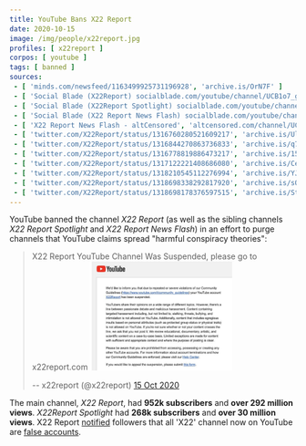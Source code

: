 ```yaml
---
title: YouTube Bans X22 Report
date: 2020-10-15
image: /img/people/x22report.jpg
profiles: [ x22report ]
corpos: [ youtube ]
tags: [ banned ]
sources:
 - [ 'minds.com/newsfeed/1163499925731196928', 'archive.is/OrN7F' ]
 - [ 'Social Blade (X22Report) socialblade.com/youtube/channel/UCB1o7_gbFp2PLsamWxFenBg', 'archive.is/GJn54' ]
 - [ 'Social Blade (X22Report Spotlight) socialblade.com/youtube/channel/UC1rnp-CySclyhxyjA4f14WQ', 'archive.is/1Tloi' ]
 - [ 'Social Blade (X22 Report News Flash) socialblade.com/youtube/channel/UCsAUuQLEn3hZQiQAUoOwXxQ', 'archive.is/RkftJ' ]
 - [ 'X22 Report News Flash - altCensored', 'altcensored.com/channel/UCsAUuQLEn3hZQiQAUoOwXxQ' ]
 - [ 'twitter.com/X22Report/status/1316760280521609217', 'archive.is/Ulwbh' ]
 - [ 'twitter.com/X22Report/status/1316844270863736833', 'archive.is/q7eoL' ]
 - [ 'twitter.com/X22Report/status/1316778819886473217', 'archive.is/15l77' ]
 - [ 'twitter.com/X22Report/status/1317122221408686080', 'archive.is/CeA3H' ]
 - [ 'twitter.com/X22Report/status/1318210545112276994', 'archive.is/YJWqY' ]
 - [ 'twitter.com/X22Report/status/1318698338292817920', 'archive.is/sQDXs' ]
 - [ 'twitter.com/X22Report/status/1318698178376597515', 'archive.is/StYmO' ]
---
```


YouTube banned the channel _X22 Report_ (as well as the sibling channels _X22
Report Spotlight_ and _X22 Report News Flash_) in an effort to purge channels
that YouTube claims spread "harmful conspiracy theories":
> X22 Report YouTube Channel Was Suspended, please go to x22report.com
> [<img src="notice.jpg" width="250" height="auto" style="margin: 0;">](notice.jpg)
>
> -- x22report (@x22report) [15 Oct 2020](https://archive.is/OrN7F)

The main channel, _X22 Report_, had **952k subscribers** and **over 292 million
views**. _X22Report Spotlight_ had **268k subscribers** and **over 30 million
views**. X22 Report [notified](https://archive.is/sQDXs) followers that all
'X22' channel now on YouTube are [false accounts](https://archive.is/StYmO).

